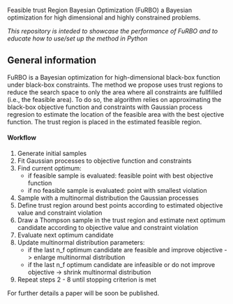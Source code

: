Feasible trust Region Bayesian Optimization (FuRBO) a Bayesian optimization for high dimensional and highly constrained problems.

*This repository is inteded to showcase the performance of FuRBO and to educate how to use/set up the method in Python*

## General information
FuRBO is a Bayesian optimization for high-dimensional black-box function under black-box constraints. The method we propose uses trust regions to reduce the search space to only the area where all constraints are fullfilled (i.e., the feasible area). To do so, the algorithm relies on approximating the black-box objective function and constraints with Gaussian process regresion to estimate the location of the feasible area with the best ojective function. The trust region is placed in the estimated feasible region.

#### Workflow
1. Generate initial samples
2. Fit Gaussian processes to objective function and constraints
3. Find current optimum:
	- if feasible sample is evaluated: feasible point with best objective function
	- if no feasible sample is evaluated: point with smallest violation
4. Sample with a multinormal distribution the Gaussian processes
5. Define trust region around best points according to estimated objective value and constraint violation
6. Draw a Thompson sample in the trust region and estimate next optimum candidate according to objective value and constraint violation
7. Evaluate next optimum candidate
8. Update multinormal distribution parameters:
	- if the last n_f optimum candidate are feasible and improve objective -> enlarge multinormal distribution
	- if the last n_f optimum candidate are infeasible or do not improve objective -> shrink multinormal distribution
9. Repeat steps 2 - 8 until stopping criterion is met

For further details a paper will be soon be published.